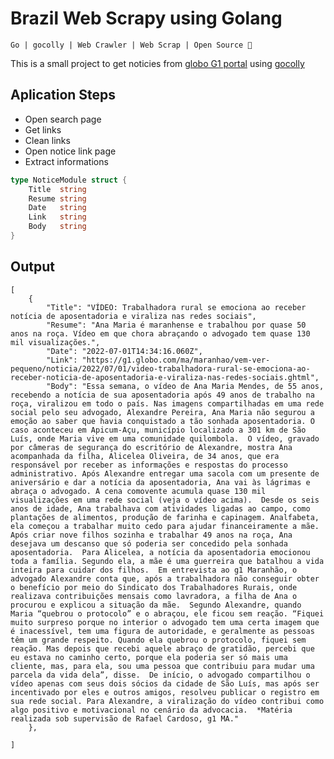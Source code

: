 
# Brazil Web Scrapy using Golang

``` Go | gocolly | Web Crawler | Web Scrap | Open Source 💙  ```

This is a small project to get noticies from [globo G1 portal](https://g1.globo.com/) using [gocolly](https://github.com/gocolly/colly)

## Aplication Steps
- Open search page
- Get links
- Clean links
- Open notice link page
- Extract informations

```go
type NoticeModule struct {
	Title  string
	Resume string
	Date   string
	Link   string
	Body   string
}
```
## Output
```
[
    {
        "Title": "VÍDEO: Trabalhadora rural se emociona ao receber notícia de aposentadoria e viraliza nas redes sociais",
        "Resume": "Ana Maria é maranhense e trabalhou por quase 50 anos na roça. Vídeo em que chora abraçando o advogado tem quase 130 mil visualizações.",
        "Date": "2022-07-01T14:34:16.060Z",
        "Link": "https://g1.globo.com/ma/maranhao/vem-ver-pequeno/noticia/2022/07/01/video-trabalhadora-rural-se-emociona-ao-receber-noticia-de-aposentadoria-e-viraliza-nas-redes-sociais.ghtml",
        "Body": "Essa semana, o vídeo de Ana Maria Mendes, de 55 anos, recebendo a notícia de sua aposentadoria após 49 anos de trabalho na roça, viralizou em todo o país. Nas imagens compartilhadas em uma rede social pelo seu advogado, Alexandre Pereira, Ana Maria não segurou a emoção ao saber que havia conquistado a tão sonhada aposentadoria. O caso aconteceu em Apicum-Açu, município localizado a 301 km de São Luís, onde Maria vive em uma comunidade quilombola.  O vídeo, gravado por câmeras de segurança do escritório de Alexandre, mostra Ana acompanhada da filha, Alicelea Oliveira, de 34 anos, que era responsável por receber as informações e respostas do processo administrativo. Após Alexandre entregar uma sacola com um presente de aniversário e dar a notícia da aposentadoria, Ana vai às lágrimas e abraça o advogado. A cena comovente acumula quase 130 mil visualizações em uma rede social (veja o vídeo acima).  Desde os seis anos de idade, Ana trabalhava com atividades ligadas ao campo, como plantações de alimentos, produção de farinha e capinagem. Analfabeta, ela começou a trabalhar muito cedo para ajudar financeiramente a mãe. Após criar nove filhos sozinha e trabalhar 49 anos na roça, Ana desejava um descanso que só poderia ser concedido pela sonhada aposentadoria.  Para Alicelea, a notícia da aposentadoria emocionou toda a família. Segundo ela, a mãe é uma guerreira que batalhou a vida inteira para cuidar dos filhos.  Em entrevista ao g1 Maranhão, o advogado Alexandre conta que, após a trabalhadora não conseguir obter o benefício por meio do Sindicato dos Trabalhadores Rurais, onde realizava contribuições mensais como lavradora, a filha de Ana o procurou e explicou a situação da mãe.  Segundo Alexandre, quando Maria “quebrou o protocolo” e o abraçou, ele ficou sem reação. “Fiquei muito surpreso porque no interior o advogado tem uma certa imagem que é inacessível, tem uma figura de autoridade, e geralmente as pessoas têm um grande respeito. Quando ela quebrou o protocolo, fiquei sem reação. Mas depois que recebi aquele abraço de gratidão, percebi que eu estava no caminho certo, porque ela poderia ser só mais uma cliente, mas, para ela, sou uma pessoa que contribuiu para mudar uma parcela da vida dela”, disse.  De início, o advogado compartilhou o vídeo apenas com seus dois sócios da cidade de São Luís, mas após ser incentivado por eles e outros amigos, resolveu publicar o registro em sua rede social. Para Alexandre, a viralização do vídeo contribui como algo positivo e motivacional no cenário da advocacia.  *Matéria realizada sob supervisão de Rafael Cardoso, g1 MA."
    },

]
```
